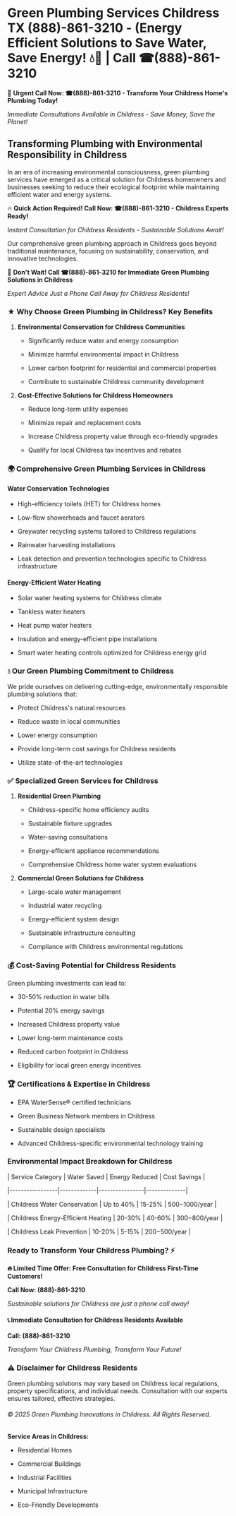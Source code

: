 # Green Plumbing Services Childress TX (888)-861-3210 - (Energy Efficient Solutions to Save Water, Save Energy! 💧🌿 | Call ☎(888)-861-3210

🚨 **Urgent Call Now: ☎(888)-861-3210 - Transform Your Childress Home's Plumbing Today!**
*Immediate Consultations Available in Childress - Save Money, Save the Planet!*

## Transforming Plumbing with Environmental Responsibility in Childress

In an era of increasing environmental consciousness, green plumbing services have emerged as a critical solution for Childress homeowners and businesses seeking to reduce their ecological footprint while maintaining efficient water and energy systems. 

🔥 **Quick Action Required! Call Now: ☎(888)-861-3210 - Childress Experts Ready!**
*Instant Consultation for Childress Residents - Sustainable Solutions Await!*

Our comprehensive green plumbing approach in Childress goes beyond traditional maintenance, focusing on sustainability, conservation, and innovative technologies.

🚨 **Don't Wait! Call ☎(888)-861-3210 for Immediate Green Plumbing Solutions in Childress**
*Expert Advice Just a Phone Call Away for Childress Residents!*

### ★ Why Choose Green Plumbing in Childress? Key Benefits

1. **Environmental Conservation for Childress Communities** 
   - Significantly reduce water and energy consumption
   - Minimize harmful environmental impact in Childress
   - Lower carbon footprint for residential and commercial properties
   - Contribute to sustainable Childress community development

2. **Cost-Effective Solutions for Childress Homeowners** 
   - Reduce long-term utility expenses
   - Minimize repair and replacement costs
   - Increase Childress property value through eco-friendly upgrades
   - Qualify for local Childress tax incentives and rebates

### 🌍 Comprehensive Green Plumbing Services in Childress

#### Water Conservation Technologies
- High-efficiency toilets (HET) for Childress homes
- Low-flow showerheads and faucet aerators
- Greywater recycling systems tailored to Childress regulations
- Rainwater harvesting installations
- Leak detection and prevention technologies specific to Childress infrastructure

#### Energy-Efficient Water Heating
- Solar water heating systems for Childress climate
- Tankless water heaters
- Heat pump water heaters
- Insulation and energy-efficient pipe installations
- Smart water heating controls optimized for Childress energy grid

### 💧 Our Green Plumbing Commitment to Childress

We pride ourselves on delivering cutting-edge, environmentally responsible plumbing solutions that:
- Protect Childress's natural resources
- Reduce waste in local communities
- Lower energy consumption
- Provide long-term cost savings for Childress residents
- Utilize state-of-the-art technologies

### ✅ Specialized Green Services for Childress

1. **Residential Green Plumbing**
   - Childress-specific home efficiency audits
   - Sustainable fixture upgrades
   - Water-saving consultations
   - Energy-efficient appliance recommendations
   - Comprehensive Childress home water system evaluations

2. **Commercial Green Solutions for Childress**
   - Large-scale water management
   - Industrial water recycling
   - Energy-efficient system design
   - Sustainable infrastructure consulting
   - Compliance with Childress environmental regulations

### 💰 Cost-Saving Potential for Childress Residents

Green plumbing investments can lead to:
- 30-50% reduction in water bills
- Potential 20% energy savings
- Increased Childress property value
- Lower long-term maintenance costs
- Reduced carbon footprint in Childress
- Eligibility for local green energy incentives

### 🏆 Certifications & Expertise in Childress

- EPA WaterSense® certified technicians
- Green Business Network members in Childress
- Sustainable design specialists
- Advanced Childress-specific environmental technology training

### Environmental Impact Breakdown for Childress

| Service Category | Water Saved | Energy Reduced | Cost Savings |
|-----------------|-------------|----------------|--------------|
| Childress Water Conservation | Up to 40% | 15-25% | $500-$1000/year |
| Childress Energy-Efficient Heating | 20-30% | 40-60% | $300-$800/year |
| Childress Leak Prevention | 10-20% | 5-15% | $200-$500/year |

### Ready to Transform Your Childress Plumbing? ⚡

**🔥 Limited Time Offer: Free Consultation for Childress First-Time Customers!**

**Call Now: (888)-861-3210**
*Sustainable solutions for Childress are just a phone call away!*

#### 📞 Immediate Consultation for Childress Residents Available

**Call: (888)-861-3210**
*Transform Your Childress Plumbing, Transform Your Future!*

### ⚠️ Disclaimer for Childress Residents

Green plumbing solutions may vary based on Childress local regulations, property specifications, and individual needs. Consultation with our experts ensures tailored, effective strategies.

###### © 2025 Green Plumbing Innovations in Childress. All Rights Reserved.

**Service Areas in Childress:** 
- Residential Homes
- Commercial Buildings
- Industrial Facilities
- Municipal Infrastructure
- Eco-Friendly Developments